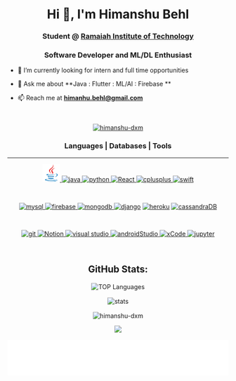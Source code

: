 <!DOCTYPE html>
<html lang="en">

<body>
  <h1 align="center">Hi 👋, I'm Himanshu Behl
  </h1>
  <h3 align="center">Student @ <a href="https://msrit.edu/"> Ramaiah Institute of Technology</a> </h3>
  <h3 align="center">Software Developer and ML/DL Enthusiast</h3>

- 🌱 I’m currently looking for intern and full time opportunities
- 💬 Ask me about **Java : Flutter : ML/AI : Firebase **
- 📫 Reach me at **himanhu.behl@gmail.com**


  <p align="left"> <img
      src="https://komarev.com/ghpvc/?username=himanshu-dxm&label=Profile%20views&color=0e75b6&style=flat"
      alt="" /> 
  </p>
      
  
<!--   <h3 align="center">Github Awards</h3> -->
<p align="center"> <a href="https://github.com/ryo-ma/github-profile-trophy"><img src="https://github-profile-trophy.vercel.app/?username=himanshu-dxm&theme=onedark&rank=-?&column=-1&no-frame=true" alt="himanshu-dxm" /></a> </p>

<h3 align="center">Languages | Databases | Tools </h3><p align="left"><hr>

<p align="center">
<a href="https://www.java.com" target="_blank"> <img src="https://raw.githubusercontent.com/devicons/devicon/master/icons/java/java-original.svg" alt="java" width="40" height="40" /> </a>
<a href="https://docs.oracle.com/javase/8/docs/technotes/guides/language/index.html"> <img src='https://img.shields.io/badge/java-%23ED8B00.svg?style=for-the-badge&logo=java&logoColor=white' alt="java"/> </a>
<!--<a href="https://www.python.org/"> <img src='https://upload.wikimedia.org/wikipedia/commons/thumb/f/f8/Python_logo_and_wordmark.svg/2560px-Python_logo_and_wordmark.svg.png' alt="python" width=100px height=100px/></a>-->
<a href="https://www.python.org" target="_blank"> <img src="https://img.shields.io/badge/Python-14354C?style=for-the-badge&logo=python&logoColor=white" alt="python" /> </a>
<a href="https://flutter.dev/" target="_blank"> <img src='https://img.shields.io/badge/Flutter-20232A?style=for-the-badge&logo=flutter&logoColor=61DAFB' alt="React" />
<a href="https://www.w3schools.com/cpp/" target="_blank"> <img src='https://img.shields.io/badge/C%2B%2B-00599C?style=for-the-badge&logo=c%2B%2B&logoColor=white' alt="cplusplus" /> </a>
<a href="https://developer.apple.com/swift/"> <img src='https://img.shields.io/badge/Swift-F05032?style=for-the-badge&logo=swift&logoColor=white' alt="swift"/> </a>
</p>

<br>

<p align="center">
<a href="https://www.mysql.com/" target="_blank"> <img src="https://img.shields.io/badge/mysql-%2300f.svg?style=for-the-badge&logo=mysql&logoColor=black" alt="mysql" /> </a>
<a href="https://firebase.google.com/" target="_blank"> <img src="https://img.shields.io/badge/Firebase-FCC624?style=for-the-badge&logo=firebase&logoColor=black" alt="firebase" /> </a>
<a href="https://www.mongodb.com/" target="_blank"> <img src="https://img.shields.io/badge/MongoDB-4EA94B?style=for-the-badge&logo=mongodb&logoColor=white" alt="mongodb" /> </a>
<a href='https://docs.djangoproject.com/en/4.1/'><img src="https://img.shields.io/badge/Django-%23316192.svg?style=for-the-badge&logo=django&logoColor=white" alt="django" /></a>
<a href='https://www.heroku.com/'><img src="https://img.shields.io/badge/Heroku-563D7C?style=for-the-badge&logo=heroku&logoColor=white" alt="heroku" /></a>
<a href='https://cassandra.apache.org/_/index.html'> <img src="https://img.shields.io/badge/Cassandra-%2338B2AC.svg?style=for-the-badge&logo=apache-cassandra&logoColor=black" alt="cassandraDB" /> </a>
</p>

<br>

<p align="center">
<a href="https://github.com/" target="_blank"> <img src="https://img.shields.io/badge/Git-F05032?style=for-the-badge&logo=git&logoColor=white" alt="git" /> </a>
<a href='https://notion.so'> <img src="https://img.shields.io/badge/Notion-000?style=for-the-badge&logo=notion" alt="Notion" /> </a>
<a href='https://visualstudio.microsoft.com/'> <img src="https://img.shields.io/badge/Visual%20Studio-%23009639.svg?style=for-the-badge&logo=visualstudio&logoColor=white" alt="visual studio" /> </a>
<a href='https://developer.android.com/'> <img src="https://img.shields.io/badge/Android%20Studio-%23404d59.svg?style=for-the-badge&logo=androidStudio&logoColor=%2361DAFB" alt="androidStudio" /> </a>
<a href='https://developer.apple.com/xcode/'> <img src="https://img.shields.io/badge/XCode-593D88?style=for-the-badge&logo=xCode&logoColor=blue" alt="xCode" /> </a>
<a href='https://jupyter.org/'> <img src="https://img.shields.io/badge/Jupyter%20Notebook-FF4785?style=for-the-badge&logo=jupyter&logoColor=yellow" alt="jupyter" /> </a>
</p>

<br>

<h2 align="center">GitHub Stats:</h3>
<div align="center">

  <!-- <img align="center"
  src="https://github-readme-stats.vercel.app/api/top-langs?username=himanshu-dxm&show_icons=true&locale=en&layout=compact&theme=prussian"
  alt="himanshu-dxm" /> 
   src = "https://github-readme-stats.vercel.app/api/top-langs?username=himanshu-dxm&layout=compact&include_all_commits=true&count_private=true&show_icons=true&line_height=20&title_color=7A7ADB&icon_color=2234AE&text_color=D3D3D3&bg_color=0,000000,130F40" 
  
-->

  <img align="center"
  src = "https://github-readme-stats.vercel.app/api/top-langs?username=himanshu-dxm&layout=compact&include_all_commits=true&count_private=true&show_icons=true&line_height=20&title_color=7A7ADB&icon_color=2234AE&text_color=D3D3D3&bg_color=0,000000,130F40"
  alt="TOP Languages" />

  <!-- <img align="center"
  src="https://github-readme-stats.vercel.app/api?username=himanshu-dxm&show_icons=true&locale=en&layout=compact&theme=prussian"
  alt="himanshu-dxm" /> -->

  <img align="center"
  src="https://github-readme-stats.vercel.app/api?username=himanshu-dxm&show_icons=true&line_height=20&title_color=7A7ADB&icon_color=2234AE&text_color=D3D3D3&bg_color=0,000000,130F40&include_all_commits=true&count_private=true" 
  alt="stats" />
  <br>

  <img align="center"
  src="https://github-readme-streak-stats.herokuapp.com/?user=himanshu-dxm&border=D3D3D3&sideNums=7A7ADB&background=130F40&stroke=6842DB&currStreakNum=7A7ADB&ring=5B3CDD&fire=D3D351&currStreakLabel=D3D3D3&sideLabels=D3D3D3&dates=A3A3A3"
  alt="himanshu-dxm" />
  <br>
  
  <img src="https://github-readme-activity-graph.cyclic.app/graph?username=himanshu-dxm&bg_color=130F40&color=7a7adb&line=2234ae&point=FFFFFF" />
</p>

<p align="center">
  <img src="https://raw.githubusercontent.com/Ankit404butfound/Ankit404butfound/main/assets/bye.svg">
</p>

  <!--<p>
  <img src="https://activity-graph.herokuapp.com/graph?username=daigavane70&theme=nord&hide_border=true" />
  stats design taken from "https://github.com/Ankit404butfound/Ankit404butfound/blob/main/README.md"
</p>-->

</body>
</html>

